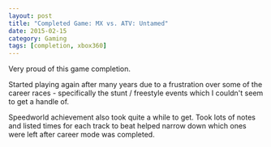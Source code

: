 ```yaml
---
layout: post
title: "Completed Game: MX vs. ATV: Untamed"
date: 2015-02-15
category: Gaming
tags: [completion, xbox360]
---
```


Very proud of this game completion.

Started playing again after many years due to a frustration over some of the career races - specifically the stunt / freestyle events which I couldn't seem to get a handle of.

Speedworld achievement also took quite a while to get.  Took lots of notes and listed times for each track to beat helped narrow down which ones were left after career mode was completed.